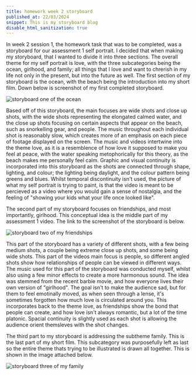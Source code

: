 ```yaml
---
title: homework week 2 storyboard 
published_at: 22/03/2024
snippet: This is my storyboard blog 
disable_html_sanitization: true 
---
```


In week 2 session 1, the homework task that was to be completed, was a storyboard for our assessment 1 self portrait. I decided that when making my storyboard, that I wanted to divide it into three sections. The overall theme for my self portrait is love, with the three subcategories being the ocean, girlhood, and family; all things that I love and want to chrerish in my life not only in the present, but into the future as well. The first section of my storyboard is the ocean, with the beach being the introduction into my short film. Down below is screenshot of my first completed storyboard. 

![storyboard one of the ocean](/w02s1/beach_storyboard_.jpg) 

Based off of this storyboard, the main focuses are wide shots and close up shots, with the wide shots representing the elongated calmed water, and the close up shots focusing on certain aspects that appear on the beach, such as snorkelling gear, and people. The music throughout each individual shot is reasonably slow, which creates more of an emphasis on each piece of footage displayed on the screen. The music and videos intertwine into the theme love, as it is a resemblence of how love it supposed to make you feel at peace, with the water speaking metophorically for this theory, as the beach makes me personally feel calm. Graphic and visual continuity is incorporated into this storyboard as the shots are connected through shape, lighting, and colour; the lighting being daylight, and the colour pattern being greens and blues. Whilst temporal discontinuity isn't used, the picture of what my self portrait is trying to paint, is that the video is meant to be percieved as a video where you would gain a sense of nostalgia, and the feeling of "showing your kids what your life once looked like". 

The second part of my storyboard focuses on friendships, and most importantly, girlhood. This conceptual idea is the middle part of my assessment 1 video. The link to the screenshot of the storyboard is below.

![storyboard two of my friendships](/w02s1/friends_storyboard_.jpg)

This part of the storyboard has a variety of different shots, with a few being medium shots, a couple being extreme close up shots, and some being wide shots. This part of the videos main focus is people, so different angled shots show how relationships of people can be viewed in different ways. The music used for this part of the storyboard was conducted myself, whilst also using a few minor effects to create a more harmonous sound. The idea was stemmed from the recent barbie movie, and how everyone lives their own version of "girlhood". The goal isn't to make the audience sad, but for them to feel emotinally moved, as when seen through a lense, it's sometimes forgotten how much love is circulated around you. This incorporates back to the theme love, as friendships show the bond that people can create, and how love isn't always romantic, but a lot of the time platonic. Spacial continuity is slightly used as each shot is allowing the audience orient themsleves with the shot changes. 

The third part to my storyboard is addressing the subtheme family. This is the last part of my short film. This subcategory was purposefully left as last so the entire theme thats trying to be illustrated is drawn all together. This is shown in the image attached below. 

![storyboard three of my family](/w02s1/family_storyboard_.jpg)



